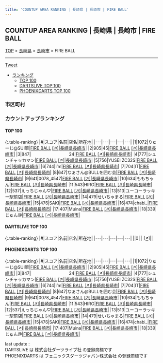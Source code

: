 ```yaml
---
title: 'COUNTUP AREA RANKING | 長崎県 | 長崎市 | FIRE BALL'
---
```

## COUNTUP AREA RANKING | 長崎県 | 長崎市 | FIRE BALL

[TOP](/darts/rank/) > [長崎県](/darts/rank/長崎県/) > [長崎市](/darts/rank/長崎県/長崎市/) > FIRE BALL

___

<a href="https://twitter.com/share?ref_src=twsrc%5Etfw" data-text="COUNTUP AREA RANKING | 長崎県長崎市FIRE BALL" class="twitter-share-button" data-hashtags="DARTSLIVE,PHOENIXDARTS,darts,ダーツ" data-show-count="false">Tweet</a>

* [ランキング](#カウントアップランキング)
    * [TOP 100](#top-100)
    * [DARTSLIVE TOP 100](#dartslive-top-100)
    * [PHOENIXDARTS TOP 100](#phoenixdarts-top-100)

### 市区町村

<ul>

</ul>

### カウントアップランキング

#### TOP 100



{:.table-ranking}
|#|スコア|名前|店名|所在地|
|---|---|---|---|---|
|1|1072|<span class="rank-name-pd">りゅーじ@SUI翆</span>|<a href="/darts/rank/shops/85527.html">FIRE BALL</a> <a href="https://vs.phoenixdarts.com/jp/shop/shopDetailInfo/s_85527?s_seq=85527">[↗]</a>|<a href="/darts/rank/長崎県/長崎市">長崎県長崎市</a>|
|2|905|<span class="rank-name-pd">45</span>|<a href="/darts/rank/shops/85527.html">FIRE BALL</a> <a href="https://vs.phoenixdarts.com/jp/shop/shopDetailInfo/s_85527?s_seq=85527">[↗]</a>|<a href="/darts/rank/長崎県/長崎市">長崎県長崎市</a>|
|3|847|<span class="rank-name-pd">　　　　　　　　　24</span>|<a href="/darts/rank/shops/85527.html">FIRE BALL</a> <a href="https://vs.phoenixdarts.com/jp/shop/shopDetailInfo/s_85527?s_seq=85527">[↗]</a>|<a href="/darts/rank/長崎県/長崎市">長崎県長崎市</a>|
|4|777|<span class="rank-name-pd">シュンチャッカマン</span>|<a href="/darts/rank/shops/85527.html">FIRE BALL</a> <a href="https://vs.phoenixdarts.com/jp/shop/shopDetailInfo/s_85527?s_seq=85527">[↗]</a>|<a href="/darts/rank/長崎県/長崎市">長崎県長崎市</a>|
|5|756|<span class="rank-name-pd">YUSEI ZC32S</span>|<a href="/darts/rank/shops/85527.html">FIRE BALL</a> <a href="https://vs.phoenixdarts.com/jp/shop/shopDetailInfo/s_85527?s_seq=85527">[↗]</a>|<a href="/darts/rank/長崎県/長崎市">長崎県長崎市</a>|
|6|744|<span class="rank-name-pd">I’m</span>|<a href="/darts/rank/shops/85527.html">FIRE BALL</a> <a href="https://vs.phoenixdarts.com/jp/shop/shopDetailInfo/s_85527?s_seq=85527">[↗]</a>|<a href="/darts/rank/長崎県/長崎市">長崎県長崎市</a>|
|7|704|<span class="rank-name-pd">IT</span>|<a href="/darts/rank/shops/85527.html">FIRE BALL</a> <a href="https://vs.phoenixdarts.com/jp/shop/shopDetailInfo/s_85527?s_seq=85527">[↗]</a>|<a href="/darts/rank/長崎県/長崎市">長崎県長崎市</a>|
|8|647|<span class="rank-name-pd">なぁさん@BULLを囲む会</span>|<a href="/darts/rank/shops/85527.html">FIRE BALL</a> <a href="https://vs.phoenixdarts.com/jp/shop/shopDetailInfo/s_85527?s_seq=85527">[↗]</a>|<a href="/darts/rank/長崎県/長崎市">長崎県長崎市</a>|
|9|641|<span class="rank-name-pd">0078_4547</span>|<a href="/darts/rank/shops/85527.html">FIRE BALL</a> <a href="https://vs.phoenixdarts.com/jp/shop/shopDetailInfo/s_85527?s_seq=85527">[↗]</a>|<a href="/darts/rank/長崎県/長崎市">長崎県長崎市</a>|
|10|634|<span class="rank-name-pd">ももちゃん</span>|<a href="/darts/rank/shops/85527.html">FIRE BALL</a> <a href="https://vs.phoenixdarts.com/jp/shop/shopDetailInfo/s_85527?s_seq=85527">[↗]</a>|<a href="/darts/rank/長崎県/長崎市">長崎県長崎市</a>|
|11|543|<span class="rank-name-pd">HIRO</span>|<a href="/darts/rank/shops/85527.html">FIRE BALL</a> <a href="https://vs.phoenixdarts.com/jp/shop/shopDetailInfo/s_85527?s_seq=85527">[↗]</a>|<a href="/darts/rank/長崎県/長崎市">長崎県長崎市</a>|
|12|537|<span class="rank-name-pd">えっちじゃん♡</span>|<a href="/darts/rank/shops/85527.html">FIRE BALL</a> <a href="https://vs.phoenixdarts.com/jp/shop/shopDetailInfo/s_85527?s_seq=85527">[↗]</a>|<a href="/darts/rank/長崎県/長崎市">長崎県長崎市</a>|
|13|513|<span class="rank-name-pd">ユーコーラッキー駅前店</span>|<a href="/darts/rank/shops/85527.html">FIRE BALL</a> <a href="https://vs.phoenixdarts.com/jp/shop/shopDetailInfo/s_85527?s_seq=85527">[↗]</a>|<a href="/darts/rank/長崎県/長崎市">長崎県長崎市</a>|
|14|479|<span class="rank-name-pd">せいちゃまる</span>|<a href="/darts/rank/shops/85527.html">FIRE BALL</a> <a href="https://vs.phoenixdarts.com/jp/shop/shopDetailInfo/s_85527?s_seq=85527">[↗]</a>|<a href="/darts/rank/長崎県/長崎市">長崎県長崎市</a>|
|15|476|<span class="rank-name-pd">SAKI</span>|<a href="/darts/rank/shops/85527.html">FIRE BALL</a> <a href="https://vs.phoenixdarts.com/jp/shop/shopDetailInfo/s_85527?s_seq=85527">[↗]</a>|<a href="/darts/rank/長崎県/長崎市">長崎県長崎市</a>|
|16|474|<span class="rank-name-pd">chabi_</span>|<a href="/darts/rank/shops/85527.html">FIRE BALL</a> <a href="https://vs.phoenixdarts.com/jp/shop/shopDetailInfo/s_85527?s_seq=85527">[↗]</a>|<a href="/darts/rank/長崎県/長崎市">長崎県長崎市</a>|
|17|407|<span class="rank-name-pd">Muina</span>|<a href="/darts/rank/shops/85527.html">FIRE BALL</a> <a href="https://vs.phoenixdarts.com/jp/shop/shopDetailInfo/s_85527?s_seq=85527">[↗]</a>|<a href="/darts/rank/長崎県/長崎市">長崎県長崎市</a>|
|18|339|<span class="rank-name-pd">じゅん@</span>|<a href="/darts/rank/shops/85527.html">FIRE BALL</a> <a href="https://vs.phoenixdarts.com/jp/shop/shopDetailInfo/s_85527?s_seq=85527">[↗]</a>|<a href="/darts/rank/長崎県/長崎市">長崎県長崎市</a>|


#### DARTSLIVE TOP 100



{:.table-ranking}
|#|スコア|名前|店名|所在地|
|---|---|---|---|---|
||0|<span class="rank-name-dl"> </span>|<a href="/darts/rank/shops/.html"></a> <a href="">[↗]</a>|<a href="/darts/rank//"></a>|


#### PHOENIXDARTS TOP 100



{:.table-ranking}
|#|スコア|名前|店名|所在地|
|---|---|---|---|---|
|1|1072|<span class="rank-name-pd">りゅーじ@SUI翆</span>|<a href="/darts/rank/shops/85527.html">FIRE BALL</a> <a href="https://vs.phoenixdarts.com/jp/shop/shopDetailInfo/s_85527?s_seq=85527">[↗]</a>|<a href="/darts/rank/長崎県/長崎市">長崎県長崎市</a>|
|2|905|<span class="rank-name-pd">45</span>|<a href="/darts/rank/shops/85527.html">FIRE BALL</a> <a href="https://vs.phoenixdarts.com/jp/shop/shopDetailInfo/s_85527?s_seq=85527">[↗]</a>|<a href="/darts/rank/長崎県/長崎市">長崎県長崎市</a>|
|3|847|<span class="rank-name-pd">　　　　　　　　　24</span>|<a href="/darts/rank/shops/85527.html">FIRE BALL</a> <a href="https://vs.phoenixdarts.com/jp/shop/shopDetailInfo/s_85527?s_seq=85527">[↗]</a>|<a href="/darts/rank/長崎県/長崎市">長崎県長崎市</a>|
|4|777|<span class="rank-name-pd">シュンチャッカマン</span>|<a href="/darts/rank/shops/85527.html">FIRE BALL</a> <a href="https://vs.phoenixdarts.com/jp/shop/shopDetailInfo/s_85527?s_seq=85527">[↗]</a>|<a href="/darts/rank/長崎県/長崎市">長崎県長崎市</a>|
|5|756|<span class="rank-name-pd">YUSEI ZC32S</span>|<a href="/darts/rank/shops/85527.html">FIRE BALL</a> <a href="https://vs.phoenixdarts.com/jp/shop/shopDetailInfo/s_85527?s_seq=85527">[↗]</a>|<a href="/darts/rank/長崎県/長崎市">長崎県長崎市</a>|
|6|744|<span class="rank-name-pd">I’m</span>|<a href="/darts/rank/shops/85527.html">FIRE BALL</a> <a href="https://vs.phoenixdarts.com/jp/shop/shopDetailInfo/s_85527?s_seq=85527">[↗]</a>|<a href="/darts/rank/長崎県/長崎市">長崎県長崎市</a>|
|7|704|<span class="rank-name-pd">IT</span>|<a href="/darts/rank/shops/85527.html">FIRE BALL</a> <a href="https://vs.phoenixdarts.com/jp/shop/shopDetailInfo/s_85527?s_seq=85527">[↗]</a>|<a href="/darts/rank/長崎県/長崎市">長崎県長崎市</a>|
|8|647|<span class="rank-name-pd">なぁさん@BULLを囲む会</span>|<a href="/darts/rank/shops/85527.html">FIRE BALL</a> <a href="https://vs.phoenixdarts.com/jp/shop/shopDetailInfo/s_85527?s_seq=85527">[↗]</a>|<a href="/darts/rank/長崎県/長崎市">長崎県長崎市</a>|
|9|641|<span class="rank-name-pd">0078_4547</span>|<a href="/darts/rank/shops/85527.html">FIRE BALL</a> <a href="https://vs.phoenixdarts.com/jp/shop/shopDetailInfo/s_85527?s_seq=85527">[↗]</a>|<a href="/darts/rank/長崎県/長崎市">長崎県長崎市</a>|
|10|634|<span class="rank-name-pd">ももちゃん</span>|<a href="/darts/rank/shops/85527.html">FIRE BALL</a> <a href="https://vs.phoenixdarts.com/jp/shop/shopDetailInfo/s_85527?s_seq=85527">[↗]</a>|<a href="/darts/rank/長崎県/長崎市">長崎県長崎市</a>|
|11|543|<span class="rank-name-pd">HIRO</span>|<a href="/darts/rank/shops/85527.html">FIRE BALL</a> <a href="https://vs.phoenixdarts.com/jp/shop/shopDetailInfo/s_85527?s_seq=85527">[↗]</a>|<a href="/darts/rank/長崎県/長崎市">長崎県長崎市</a>|
|12|537|<span class="rank-name-pd">えっちじゃん♡</span>|<a href="/darts/rank/shops/85527.html">FIRE BALL</a> <a href="https://vs.phoenixdarts.com/jp/shop/shopDetailInfo/s_85527?s_seq=85527">[↗]</a>|<a href="/darts/rank/長崎県/長崎市">長崎県長崎市</a>|
|13|513|<span class="rank-name-pd">ユーコーラッキー駅前店</span>|<a href="/darts/rank/shops/85527.html">FIRE BALL</a> <a href="https://vs.phoenixdarts.com/jp/shop/shopDetailInfo/s_85527?s_seq=85527">[↗]</a>|<a href="/darts/rank/長崎県/長崎市">長崎県長崎市</a>|
|14|479|<span class="rank-name-pd">せいちゃまる</span>|<a href="/darts/rank/shops/85527.html">FIRE BALL</a> <a href="https://vs.phoenixdarts.com/jp/shop/shopDetailInfo/s_85527?s_seq=85527">[↗]</a>|<a href="/darts/rank/長崎県/長崎市">長崎県長崎市</a>|
|15|476|<span class="rank-name-pd">SAKI</span>|<a href="/darts/rank/shops/85527.html">FIRE BALL</a> <a href="https://vs.phoenixdarts.com/jp/shop/shopDetailInfo/s_85527?s_seq=85527">[↗]</a>|<a href="/darts/rank/長崎県/長崎市">長崎県長崎市</a>|
|16|474|<span class="rank-name-pd">chabi_</span>|<a href="/darts/rank/shops/85527.html">FIRE BALL</a> <a href="https://vs.phoenixdarts.com/jp/shop/shopDetailInfo/s_85527?s_seq=85527">[↗]</a>|<a href="/darts/rank/長崎県/長崎市">長崎県長崎市</a>|
|17|407|<span class="rank-name-pd">Muina</span>|<a href="/darts/rank/shops/85527.html">FIRE BALL</a> <a href="https://vs.phoenixdarts.com/jp/shop/shopDetailInfo/s_85527?s_seq=85527">[↗]</a>|<a href="/darts/rank/長崎県/長崎市">長崎県長崎市</a>|
|18|339|<span class="rank-name-pd">じゅん@</span>|<a href="/darts/rank/shops/85527.html">FIRE BALL</a> <a href="https://vs.phoenixdarts.com/jp/shop/shopDetailInfo/s_85527?s_seq=85527">[↗]</a>|<a href="/darts/rank/長崎県/長崎市">長崎県長崎市</a>|


<div class="footer border-top border-gray-light mt-5 pt-3 text-right text-gray">
    last update : <span style="font-weight: italic" id="foot_last_modified"></span><br />
    DARTSLIVE は 株式会社ダーツライブ社 の登録商標です<br />
    PHOENIXDARTS は フェニックスダーツジャパン株式会社 の登録商標です<br />
</div>

<script src="https://cdnjs.cloudflare.com/ajax/libs/jquery.tablesorter/2.31.3/js/jquery.tablesorter.min.js" integrity="sha512-qzgd5cYSZcosqpzpn7zF2ZId8f/8CHmFKZ8j7mU4OUXTNRd5g+ZHBPsgKEwoqxCtdQvExE5LprwwPAgoicguNg==" crossorigin="anonymous" referrerpolicy="no-referrer"></script>
<link rel="stylesheet" href="https://cdnjs.cloudflare.com/ajax/libs/jquery.tablesorter/2.31.3/css/theme.default.min.css" integrity="sha512-wghhOJkjQX0Lh3NSWvNKeZ0ZpNn+SPVXX1Qyc9OCaogADktxrBiBdKGDoqVUOyhStvMBmJQ8ZdMHiR3wuEq8+w==" crossorigin="anonymous" referrerpolicy="no-referrer" />
<script>
$(function() {
    $(".table-ranking").tablesorter({sortList:[[0, 0]]});
    $("#foot_last_modified").text(formatDate(new Date(document.lastModified), 'yyyy-MM-dd HH:mm:ss'));
});
</script>

<script async src="https://platform.twitter.com/widgets.js" charset="utf-8"></script>